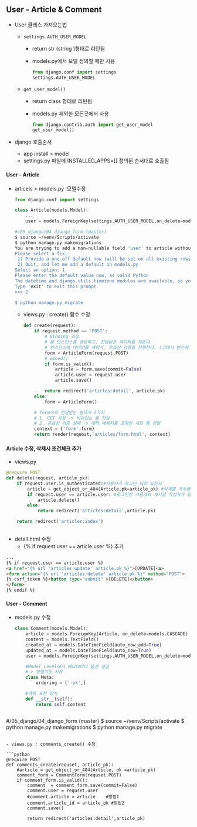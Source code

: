 ## User - Article & Comment

- User 클래스 가져오는법

  - `settings.AUTH_USER_MODEL`

    - return str (string )형태로 리턴됨

    - models.py에서 모델 정의할 때만 사용

      ```python
      from django.conf import settings
      settings.AUTH_USER_MODEL
      ```

      

  - `get_user_model()`

    - return class 형태로 리턴됨

    - models.py 제외한 모든곳에서 사용

      ```python
      from django.contrib.auth import get_user_model
      get_user_model()
      ```

- django 호출순서
  - app install > model
  - settings.py 파일에 INSTALLED_APPS=[] 정의된 순서대로 호출됨

#### User - Article

- articels > models.py :모델수정

  ```python
  from django.conf import settings
  
  class Article(models.Model):
      ...
      user = models.ForeignKey(settings.AUTH_USER_MODEL,on_delete=models.CASCADE)
  
  ```

  ```bash
  #/05_django/04_django_form (master)
  $ source ~/venv/Scripts/activate
  $ python manage.py makemigrations
  You are trying to add a non-nullable field 'user' to article without a default; we can't do that (the database needs something to populate existing rows).
  Please select a fix:
   1) Provide a one-off default now (will be set on all existing rows with a null value for this column)
   2) Quit, and let me add a default in models.py
  Select an option: 1
  Please enter the default value now, as valid Python
  The datetime and django.utils.timezone modules are available, so you can do e.g. timezone.now
  Type 'exit' to exit this prompt
  >>> 2
  
  $ python manage.py migrate
  ```

  - views.py : create() 함수 수정

    ```python
    def create(request):    
        if request.method == 'POST':
            # Binding 과정
            # 폼 인스턴스를 생성하고, 전달받은 데이터를 채운다.
            # 인스턴스에 데이터를 채워서, 유효성 검증을 진행한다. (그래서 변수에 담음)
            form = ArticleForm(request.POST)
            # embed()
            if form.is_valid():
                article = form.save(commit=False)
                article.user = request.user
                article.save()

            return redirect('articles:detail', article.pk)
        else:
            form = ArticleForm()

        # form으로 전달받는 형태가 2가지
        # 1. GET 요청 -> 비어있는 폼 전달
        # 2. 유효성 검증 실패 -> 에러 메세지를 포함한 채로 폼 전달
        context = {'form':form}
        return render(request,'articles/form.html', context)
    ```

#### Article 수정, 삭제시 조건체크 추가

- views.py

```python
@require_POST
def delete(request, article_pk):    
    if request.user.is_authenticated:#사용자가 로그인 되어 있는지
        article = get_object_or_404(Article,pk=article_pk) #삭제할 게시글
        if request.user == article.user: #로그인한 사용자와 게시글 작성자가 같은지
            article.delete()
        else:
            return redirect('articles:detail',article.pk)

    return redirect('articles:index')
    
```

- detail.html 수정
  - {% if request.user == article.user %} 추가

```html
...
{% if request.user == article.user %}
<a href="{% url 'articles:update' article.pk %}">[UPDATE]<a>
<form action="{% url 'articles:delete' article.pk %}" method="POST">
{% csrf_token %}<button type="submit" >[DELETE]</button>
</form>
{% endif %}
```

#### User - Comment

- models.py 수정

  ```python
  class Comment(models.Model):
      article = models.ForeignKey(Article, on_delete=models.CASCADE)
      content = models.TextField()
      created_at = models.DateTimeField(auto_now_add=True)
      updated_at = models.DateTimeField(auto_now=True)
      user = models.ForeignKey(settings.AUTH_USER_MODEL,on_delete=models.CASCADE)
  
      #Model Level에서 메타데이터 옵션 설정
      #-> 정렬기능 사용
      class Meta:
          ordering = ['-pk',] 
  
      #객체 표현 방식
      def __str__(self):
          return self.content
  ```

  ```bash
#/05_django/04_django_form (master)
$ source ~/venv/Scripts/activate
$ python manage.py makemigrations
$ python manage.py migrate
  ```

- views.py : comments_create() 수정

  ```python
  @require_POST
  def comments_create(requset, article_pk):
      #article = get_object_or_404(Article, pk =article_pk)    
      comment_form = CommentForm(requset.POST)
      if comment_form.is_valid():
          comment  = comment_form.save(commit=False)
          comment.user = requset.user
          #comment.article = article    #방법1    
          comment.article_id = article_pk #방법2
          comment.save()
  
          return redirect('articles:detail',article_pk)
  ```

  